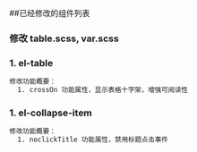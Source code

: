 
##已经修改的组件列表

### 修改 table.scss, var.scss

### 1. el-table
```txt
修改功能概要：
  1. crossOn 功能属性，显示表格十字架，增强可阅读性

```
### 1. el-collapse-item
```txt
修改功能概要：
  1. noclickTitle 功能属性，禁用标题点击事件

```